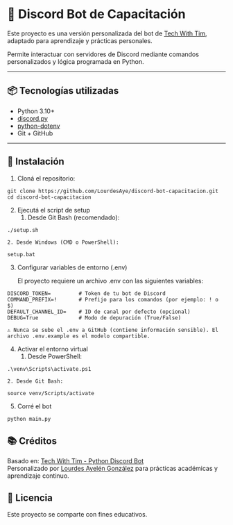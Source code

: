 # 🤖 Discord Bot de Capacitación  

Este proyecto es una versión personalizada del bot de [Tech With Tim](https://github.com/techwithtim/Python-Discord-Bot), adaptado para aprendizaje y prácticas personales.  

Permite interactuar con servidores de Discord mediante comandos personalizados y lógica programada en Python.  

---

## 📦 Tecnologías utilizadas  

- Python 3.10+  
- [discord.py](https://pypi.org/project/discord.py/)  
- [python-dotenv](https://pypi.org/project/python-dotenv/)  
- Git + GitHub  

---

## 🚀 Instalación  

1. Cloná el repositorio:  

```
git clone https://github.com/LourdesAye/discord-bot-capacitacion.git   
cd discord-bot-capacitacion  
```  
  
2. Ejecutá el script de setup   
    1.  Desde Git Bash (recomendado):    
```
./setup.sh
```  
  
    2. Desde Windows (CMD o PowerShell):    
```
setup.bat
```  

3. Configurar variables de entorno (.env)    

    El proyecto requiere un archivo .env con las siguientes variables:  
```
DISCORD_TOKEN=         # Token de tu bot de Discord
COMMAND_PREFIX=!       # Prefijo para los comandos (por ejemplo: ! o $)
DEFAULT_CHANNEL_ID=    # ID de canal por defecto (opcional)
DEBUG=True             # Modo de depuración (True/False)
```  
    ⚠️ Nunca se sube el .env a GitHub (contiene información sensible). El archivo .env.example es el modelo compartible.  


4. Activar el entorno virtual  
    1. Desde PowerShell:     

```
.\venv\Scripts\activate.ps1     
```  

    2. Desde Git Bash:      
```  
source venv/Scripts/activate  
```  
5. Corré el bot    
```  
python main.py     
```  
  
## 📚 Créditos
Basado en: [Tech With Tim - Python Discord Bot](https://github.com/techwithtim/Python-Discord-Bot)   
Personalizado por [Lourdes Ayelén González](https://github.com/LourdesAye) para prácticas académicas y aprendizaje continuo.  
  
## 📝 Licencia  
Este proyecto se comparte con fines educativos.  